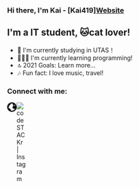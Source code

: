 ### Hi there, I'm Kai - [Kai419][Website](https://github.com/Kai419)

## I'm a IT student, 🐱cat lover!
- 🏫  I'm currently studying in UTAS！
- 👨🏻‍💻  I'm currently learning programming!
- 🔝  2021 Goals: Learn more...
- 🎶  Fun fact: I love music, travel!

### Connect with me:

[<img align="left" alt="codeSTACKr.com" width="22px" src="https://raw.githubusercontent.com/iconic/open-iconic/master/svg/globe.svg" />](https://github.com/Kai419)

[<img align="left" alt="codeSTACKr | Instagram" width="22px" src="https://cdn.jsdelivr.net/npm/simple-icons@v3/icons/instagram.svg" />](https://www.instagram.com/geraint_kai/)

<br />
